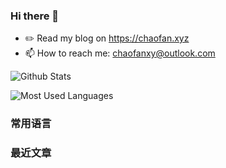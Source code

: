 ### Hi there 👋

- ✏️ Read my blog on https://chaofan.xyz
- 📫 How to reach me: chaofanxy@outlook.com

![Github Stats](https://github-readme-stats.vercel.app/api?username=chaofanx&show_icons=true&theme=dark&count_private=true)

![Most Used Languages](https://github-readme-stats.vercel.app/api/top-langs/?username=chaofanx&theme=dark&layout=compact)

### 常用语言
<!--START_SECTION:waka-->
<!--END_SECTION:waka-->

### 最近文章
<!-- BLOG-POST-LIST:START -->
<!-- BLOG-POST-LIST:END -->
